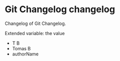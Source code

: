 # Git Changelog changelog

Changelog of Git Changelog.

Extended variable: the value

* T B
* Tomas B
* authorName